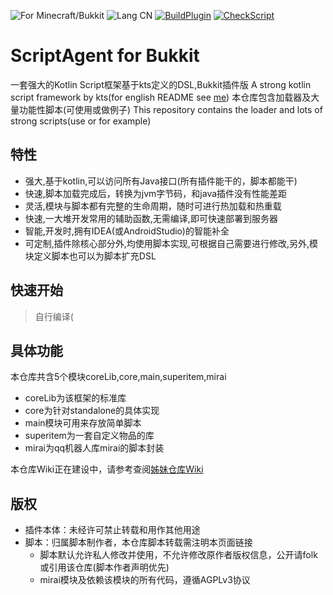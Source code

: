 ![For Minecraft/Bukkit](https://img.shields.io/badge/For-Minecraft/Bukkit-orange)
![Lang CN](https://img.shields.io/badge/Lang-ZH--CN-blue)
[![BuildPlugin](https://github.com/way-zer/ScriptAgent4BukkitExt/actions/workflows/buildPlugin.yml/badge.svg)](https://github.com/way-zer/ScriptAgent4BukkitExt/actions/workflows/buildPlugin.yml)
[![CheckScript](https://github.com/way-zer/ScriptAgent4BukkitExt/actions/workflows/checkScripts.yml/badge.svg)](https://github.com/way-zer/ScriptAgent4BukkitExt/actions/workflows/checkScripts.yml)

# ScriptAgent for Bukkit

一套强大的Kotlin Script框架基于kts定义的DSL,Bukkit插件版
A strong kotlin script framework by kts(for english README see [me](./README_en.md))
本仓库包含加载器及大量功能性脚本(可使用或做例子)
This repository contains the loader and lots of strong scripts(use or for example)

## 特性
- 强大,基于kotlin,可以访问所有Java接口(所有插件能干的，脚本都能干)
- 快速,脚本加载完成后，转换为jvm字节码，和java插件没有性能差距
- 灵活,模块与脚本都有完整的生命周期，随时可进行热加载和热重载
- 快速,一大堆开发常用的辅助函数,无需编译,即可快速部署到服务器
- 智能,开发时,拥有IDEA(或AndroidStudio)的智能补全
- 可定制,插件除核心部分外,均使用脚本实现,可根据自己需要进行修改,另外,模块定义脚本也可以为脚本扩充DSL

## 快速开始

> 自行编译(

## 具体功能

本仓库共含5个模块coreLib,core,main,superitem,mirai

* coreLib为该框架的标准库
* core为针对standalone的具体实现
* main模块可用来存放简单脚本
* superitem为一套自定义物品的库
* mirai为qq机器人库mirai的脚本封装

本仓库Wiki正在建设中，请参考查阅[姊妹仓库Wiki](https://github.com/way-zer/ScriptAgent4MindustryExt/wiki)

## 版权

- 插件本体：未经许可禁止转载和用作其他用途
- 脚本：归属脚本制作者，本仓库脚本转载需注明本页面链接
    - 脚本默认允许私人修改并使用，不允许修改原作者版权信息，公开请folk或引用该仓库(脚本作者声明优先)
    - mirai模块及依赖该模块的所有代码，遵循AGPLv3协议
